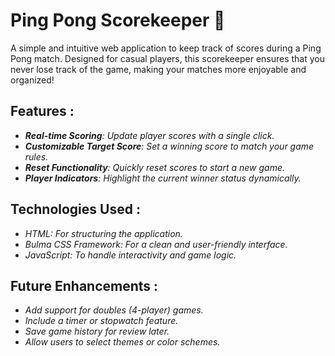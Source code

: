 # Ping Pong Scorekeeper 🏓
A simple and intuitive web application to keep track of scores during a Ping Pong match. Designed for casual players, this scorekeeper ensures that you never lose track of the game, making your matches more enjoyable and organized!

## Features :

- ***Real-time Scoring**: Update player scores with a single click.*
- ***Customizable Target Score**: Set a winning score to match your game rules.*
- ***Reset Functionality**: Quickly reset scores to start a new game.*
- ***Player Indicators**: Highlight the current winner status dynamically.*

## Technologies Used :
- *HTML: For structuring the application.*
- *Bulma CSS Framework: For a clean and user-friendly interface.*
- *JavaScript: To handle interactivity and game logic.*

## Future Enhancements :
- *Add support for doubles (4-player) games.*
- *Include a timer or stopwatch feature.*
- *Save game history for review later.*
- *Allow users to select themes or color schemes.*
